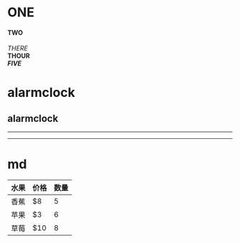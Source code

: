 # ONE</br>
#### TWO</br>
*THERE*</br>
**THOUR**</br>
***FIVE***</br>

alarmclock
==
alarmclock
-
- - -
* * *

# md
水果 |价格 |数量 |
---- |---- |---- |
香蕉 |$8 |5 |
苹果 |$3 |6 |
草莓 |$10 |8 |
